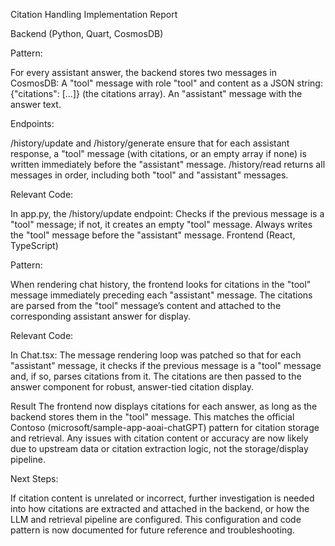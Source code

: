 Citation Handling Implementation Report

Backend (Python, Quart, CosmosDB)

Pattern:

For every assistant answer, the backend stores two messages in CosmosDB:
A "tool" message with role "tool" and content as a JSON string: {"citations": [...]} (the citations array).
An "assistant" message with the answer text.

Endpoints:

/history/update and /history/generate ensure that for each assistant response, a "tool" message (with citations, or an empty array if none) is written immediately before the "assistant" message.
/history/read returns all messages in order, including both "tool" and "assistant" messages.

Relevant Code:

In app.py, the /history/update endpoint:
Checks if the previous message is a "tool" message; if not, it creates an empty "tool" message.
Always writes the "tool" message before the "assistant" message.
Frontend (React, TypeScript)

Pattern:

When rendering chat history, the frontend looks for citations in the "tool" message immediately preceding each "assistant" message.
The citations are parsed from the "tool" message’s content and attached to the corresponding assistant answer for display.

Relevant Code:

In Chat.tsx:
The message rendering loop was patched so that for each "assistant" message, it checks if the previous message is a "tool" message and, if so, parses citations from it.
The citations are then passed to the answer component for robust, answer-tied citation display.

Result
The frontend now displays citations for each answer, as long as the backend stores them in the "tool" message.
This matches the official Contoso (microsoft/sample-app-aoai-chatGPT) pattern for citation storage and retrieval.
Any issues with citation content or accuracy are now likely due to upstream data or citation extraction logic, not the storage/display pipeline.

Next Steps:

If citation content is unrelated or incorrect, further investigation is needed into how citations are extracted and attached in the backend, or how the LLM and retrieval pipeline are configured.
This configuration and code pattern is now documented for future reference and troubleshooting.